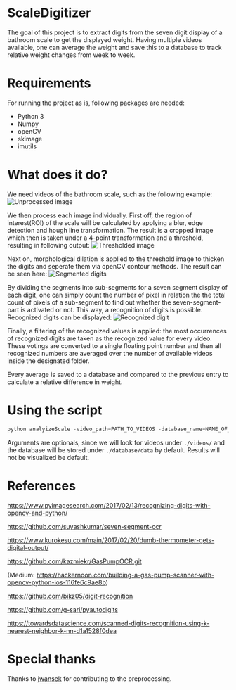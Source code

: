 # ScaleDigitizer
The goal of this project is to extract digits from the seven digit display
of a bathroom scale to get the displayed weight. Having multiple videos available, one can average the weight
and save this to a database to track relative weight changes from week to week.

# Requirements
For running the project as is, following packages are needed:

* Python 3
* Numpy
* openCV
* skimage
* imutils

# What does it do?
We need videos of the bathroom scale, such as the following example:
![Unprocessed image](https://github.com/NatholBMX/ScaleDigitizer/tree/master/images/01.png)

We then process each image individually. First off, the region of interest(ROI) of the scale
will be calculated by applying a blur, edge detection and hough line transformation.
The result is a cropped image which then is taken under a 4-point transformation and a
threshold, resulting in following output:
![Thresholded image](https://github.com/NatholBMX/ScaleDigitizer/tree/master/images/02.png)

Next on, morphological dilation is applied to the threshold image to thicken the digits
and seperate them via openCV contour methods. The result can be seen here:
![Segmented digits](https://github.com/NatholBMX/ScaleDigitizer/tree/master/images/03.png)

By dividing the segments into sub-segments for a seven segment display of each digit,
one can simply count the number of pixel in relation the the total count of pixels of a sub-segment
to find out whether the seven-segment-part is activated or not. This way, a recognition of digits
is possible. Recognized digits can be displayed:
![Recognized digit](https://github.com/NatholBMX/ScaleDigitizer/tree/master/images/04.png)

Finally, a filtering of the recognized values is applied: the most occurrences of recognized digits
are taken as the recognized value for every video. These votings are converted to a single floating point
number and then all recognized numbers are averaged over the number of available videos inside the designated
folder.

Every average is saved to a database and compared to the previous entry to calculate a relative
difference in weight.

# Using the script
```python
python analyizeScale -video_path=PATH_TO_VIDEOS -database_name=NAME_OF_DATABASE -visualize=BOOL
```

Arguments are optionals, since we will look for videos under ````./videos/```` and the database
will be stored under ```./database/data``` by default. Results will not be visualized be default.

# References 
https://www.pyimagesearch.com/2017/02/13/recognizing-digits-with-opencv-and-python/

https://github.com/suyashkumar/seven-segment-ocr

https://www.kurokesu.com/main/2017/02/20/dumb-thermometer-gets-digital-output/

https://github.com/kazmiekr/GasPumpOCR.git

(Medium: https://hackernoon.com/building-a-gas-pump-scanner-with-opencv-python-ios-116fe6c9ae8b)

https://github.com/bikz05/digit-recognition

https://github.com/g-sari/pyautodigits

https://towardsdatascience.com/scanned-digits-recognition-using-k-nearest-neighbor-k-nn-d1a1528f0dea

# Special thanks
Thanks to [jwansek](https://github.com/jwansek) for contributing to the preprocessing.